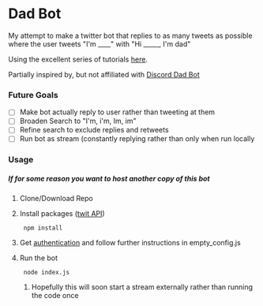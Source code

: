 # Dad Bot

My attempt to make a twitter bot that replies to as many tweets as possible where the user tweets "I'm ____" with "Hi _____, I'm dad"

Using the excellent series of tutorials [here](https://www.youtube.com/playlist?list=PLRqwX-V7Uu6atTSxoRiVnSuOn6JHnq2yV).

Partially inspired by, but not affiliated with [Discord Dad Bot](https://bots.discord.pw/bots/247852652019318795)

### Future Goals
- [ ] Make bot actually reply to user rather than tweeting at them
- [ ] Broaden Search to "I'm, i'm, Im, im"
- [ ] Refine search to exclude replies and retweets
- [ ] Run bot as stream (constantly replying rather than only when run locally

### Usage
##### If for some reason you want to host another copy of this bot
1. Clone/Download Repo
1. Install packages ([twit API](https://github.com/ttezel/twit))


        npm install
1. Get [authentication](https://apps.twitter.com/) and follow further instructions in empty_config.js
1. Run the bot 

        node index.js
   1. Hopefully this will soon start a stream externally rather than running the code once
